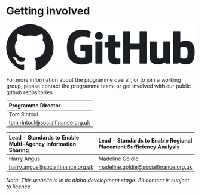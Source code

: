 <div class="top">
    <h1>Getting involved</h1>
    <div class="tags">
        <a id="github-link" href="https://github.com/SocialCareData">
            <img id="github-image" src="/images/logos/GitHub_Lockup_Dark.png"/>
        </a>
    </div>
</div>

For more information about the programme overall, or to join a working group, please contact the programme team, or get involved with our public github repositories.


|**Programme Director**|
|:-|
|Tom Rintoul|
|[tom.rintoul@socialfinance.org.uk](mailto:tom.rintoul@socialfinance.org.uk)|

|**Lead - Standards to Enable Multi-Agency Information Sharing**| **Lead - Standards to Enable Regional Placement Sufficiency Analysis** |
|:-|:-|
|Harry Angus|Madeline Goldie|
|[harry.angus@socialfinance.org.uk](mailto:harry.angus@socialfinance.org.uk)|[madeline.goldie@socialfinance.org.uk](mailto:madeline.goldie@socialfinance.org.uk)|

*Note: This website is in its alpha development stage. All content is subject to licence.*